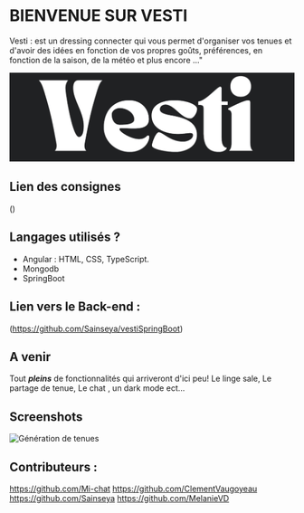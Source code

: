 # BIENVENUE SUR VESTI


Vesti : est un dressing connecter qui vous permet d'organiser vos tenues et d'avoir des idées en fonction de vos propres goûts, préférences, en fonction de la saison, de la météo et plus encore ..."

![Vesti](https://github.com/Mi-chat/vesti/blob/fix-outfit-otd/src/assets/img/logo/logoVestiWhite.png)


## Lien des consignes
()

## Langages utilisés ?

+ Angular : HTML, CSS, TypeScript.
+ Mongodb
+ SpringBoot 

## Lien vers le Back-end :
(https://github.com/Sainseya/vestiSpringBoot)

## A venir

Tout _**pleins**_ de fonctionnalités qui arriveront d'ici peu! Le linge sale, Le partage de tenue, Le chat , un dark mode ect...

## Screenshots 

![Génération de tenues](https://github.com/Mi-chat/vesti/blob/fix-outfit-otd/src/assets/img/logo/Capture%20d'ecrans/Capture%20d'%C3%A9cran%202023-06-13%20100404.png)


## Contributeurs : 
https://github.com/Mi-chat
https://github.com/ClementVaugoyeau
https://github.com/Sainseya
https://github.com/MelanieVD
















